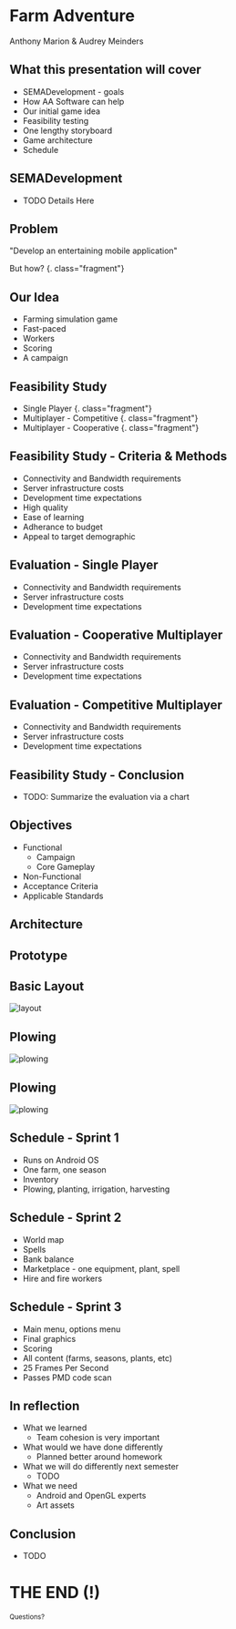 # Farm Adventure
Anthony Marion & Audrey Meinders
## What this presentation will cover
* SEMADevelopment - goals
* How AA Software can help
* Our initial game idea
* Feasibility testing
* One lengthy storyboard
* Game architecture
* Schedule
## SEMADevelopment
* TODO Details Here
## Problem
"Develop an entertaining mobile application"

But how? {. class="fragment"}
## Our Idea
* Farming simulation game
* Fast-paced
* Workers
* Scoring
* A campaign
## Feasibility Study
* Single Player {. class="fragment"}
* Multiplayer - Competitive {. class="fragment"}
* Multiplayer - Cooperative {. class="fragment"}
## Feasibility Study - Criteria & Methods
* Connectivity and Bandwidth requirements
* Server infrastructure costs
* Development time expectations
* High quality
* Ease of learning
* Adherance to budget
* Appeal to target demographic
## Evaluation - Single Player
* Connectivity and Bandwidth requirements
* Server infrastructure costs
* Development time expectations
## Evaluation - Cooperative Multiplayer
* Connectivity and Bandwidth requirements
* Server infrastructure costs
* Development time expectations
## Evaluation - Competitive Multiplayer
* Connectivity and Bandwidth requirements
* Server infrastructure costs
* Development time expectations
## Feasibility Study - Conclusion
* TODO: Summarize the evaluation via a chart
## Objectives
* Functional
    * Campaign
    * Core Gameplay
* Non-Functional
* Acceptance Criteria
* Applicable Standards
## Architecture
## Prototype
## Basic Layout
![layout](images/BasicLayout.png)
## Plowing
![plowing](images/Plowing1.png)
## Plowing
![plowing](images/Plowing2.png)
## Schedule - Sprint 1
* Runs on Android OS
* One farm, one season
* Inventory
* Plowing, planting, irrigation, harvesting
## Schedule - Sprint 2
* World map
* Spells
* Bank balance
* Marketplace - one equipment, plant, spell
* Hire and fire workers
## Schedule - Sprint 3
* Main menu, options menu
* Final graphics
* Scoring
* All content (farms, seasons, plants, etc)
* 25 Frames Per Second
* Passes PMD code scan
## In reflection
* What we learned
    * Team cohesion is very important
* What would we have done differently
    * Planned better around homework
* What we will do differently next semester
    * TODO
* What we need
    * Android and OpenGL experts
    * Art assets
## Conclusion
* TODO
# THE END (!)
<small>Questions?</small>
